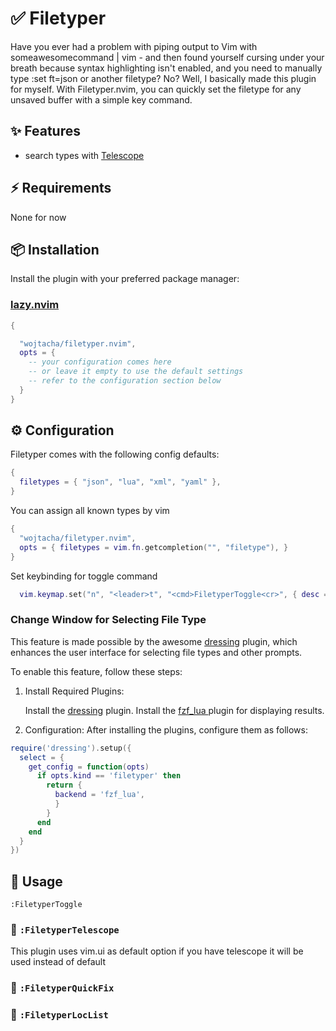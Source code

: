 # ✅  Filetyper
 
Have you ever had a problem with piping output to Vim with someawesomecommand | vim - and then found yourself cursing under your breath because syntax highlighting isn't enabled, and you need to manually type :set ft=json or another filetype? No? Well, I basically made this plugin for myself. With Filetyper.nvim, you can quickly set the filetype for any unsaved buffer with a simple key command.

## ✨ Features

- search types with [Telescope](https://github.com/nvim-telescope/telescope.nvim)

## ⚡️ Requirements

None for now

## 📦 Installation

Install the plugin with your preferred package manager:

### [lazy.nvim](https://github.com/folke/lazy.nvim)

```lua
{

  "wojtacha/filetyper.nvim",
  opts = {
    -- your configuration comes here
    -- or leave it empty to use the default settings
    -- refer to the configuration section below
  }
}
```

## ⚙️ Configuration

Filetyper comes with the following config defaults:

```lua
{
  filetypes = { "json", "lua", "xml", "yaml" },
}

```

You can assign all known types by vim

```lua
{
  "wojtacha/filetyper.nvim",
  opts = { filetypes = vim.fn.getcompletion("", "filetype"), }
}
```

Set keybinding for toggle command

```lua
  vim.keymap.set("n", "<leader>t", "<cmd>FiletyperToggle<cr>", { desc = "Toggle Filetyper" })
```

### Change Window for Selecting File Type

This feature is made possible by the awesome [dressing](https://github.com/stevearc/dressing.nvim) plugin, which enhances the user interface for selecting file types and other prompts.

To enable this feature, follow these steps:

1. Install Required Plugins:

	Install the [dressing](https://github.com/stevearc/dressing.nvim) plugin.
	Install the [ fzf_lua ](https://github.com/ibhagwan/fzf-lua) plugin for displaying results.

2. Configuration:
	After installing the plugins, configure them as follows:

```lua
require('dressing').setup({
  select = {
    get_config = function(opts)
      if opts.kind == 'filetyper' then
        return {
          backend = 'fzf_lua',
          }
        }
      end
    end
  }
})
```

## 🚀 Usage

```vim
:FiletyperToggle
```

### 🔭 `:FiletyperTelescope`
This plugin uses vim.ui as default option if you have telescope it will be used instead of default

### 🔎 `:FiletyperQuickFix`

### 🔎 `:FiletyperLocList`


